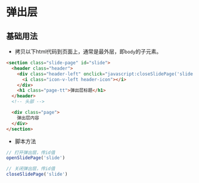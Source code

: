 # 弹出层

## 基础用法

- 拷贝以下html代码到页面上，通常是最外层，即`body`的子元素。

```html
<section class="slide-page" id="slide">
  <header class="header">
    <div class="header-left" onclick="javascript:closeSlidePage('slide');">
      <i class="icon-v-left header-icon"></i>
    </div>
    <h1 class="page-tt">弹出层标题</h1>
  </header>
  <!-- 头部 -->

  <div class="page">
    弹出层内容
  </div>
</section>
```

- 脚本方法

```js
// 打开弹出层，传id值
openSlidePage('slide')

// 关闭弹出层，传id值
closeSlidePage('slide')
```

<simulator iframeSrc="https://shop.test.hsy884.com/dist/demo/slide.html" />